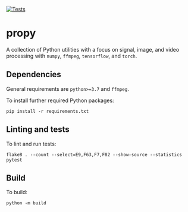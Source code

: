 [![Tests](https://github.com/prouast/propy/actions/workflows/main.yml/badge.svg)](https://github.com/prouast/propy/actions/workflows/main.yml)

# propy

A collection of Python utilities with a focus on signal, image, and video processing with `numpy`, `ffmpeg`, `tensorflow`, and `torch`.

## Dependencies

General requirements are `python>=3.7` and `ffmpeg`.

To install further required Python packages:

```
pip install -r requirements.txt
```

## Linting and tests

To lint and run tests:

```
flake8 . --count --select=E9,F63,F7,F82 --show-source --statistics
pytest
```

## Build

To build:

```
python -m build
```